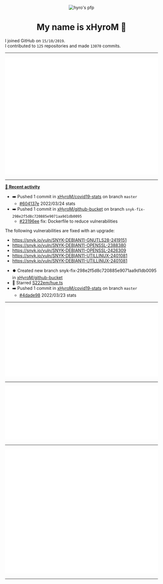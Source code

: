 <p align="center">
    <img src="https://avatars.githubusercontent.com/u/56601352" width="192" alt="hyro's pfp" />
    <h1 align="center">My name is xHyroM 👋</h1>
</p>

I joined GitHub on `15/10/2019`.  
I contributed to `125` repositories and made `13070` commits.  

___

<img src="https://github.com/xHyroM/xHyroM/blob/master/.cache/base.svg">

___

**[📰 Recent activity](https://github.com/xHyroM)**
* ➡️ Pushed 1 commit in [xHyroM/covid19-stats](https://github.com/xHyroM/covid19-stats) on branch `master`
  * [#604137e](https://github.com/xHyroM/covid19-stats/commit/604137e) 2022/03/24 stats
* ➡️ Pushed 1 commit in [xHyroM/github-bucket](https://github.com/xHyroM/github-bucket) on branch `snyk-fix-298e2f5d8c720885e9071aa9d1db0095`
  * [#23196ee](https://github.com/xHyroM/github-bucket/commit/23196ee) fix: Dockerfile to reduce vulnerabilities

The following vulnerabilities are fixed with an upgrade:
- https://snyk.io/vuln/SNYK-DEBIAN11-GNUTLS28-2419151
- https://snyk.io/vuln/SNYK-DEBIAN11-OPENSSL-2388380
- https://snyk.io/vuln/SNYK-DEBIAN11-OPENSSL-2426309
- https://snyk.io/vuln/SNYK-DEBIAN11-UTILLINUX-2401081
- https://snyk.io/vuln/SNYK-DEBIAN11-UTILLINUX-2401081
* ⏺️ Created new branch snyk-fix-298e2f5d8c720885e9071aa9d1db0095 in [xHyroM/github-bucket](https://github.com/xHyroM/github-bucket)
* 🌟 Starred [S222em/hue.ts](https://github.com/S222em/hue.ts)
* ➡️ Pushed 1 commit in [xHyroM/covid19-stats](https://github.com/xHyroM/covid19-stats) on branch `master`
  * [#4dade98](https://github.com/xHyroM/covid19-stats/commit/4dade98) 2022/03/23 stats


___

<img src="https://github.com/xHyroM/xHyroM/blob/master/.cache/isocalendar.svg">

___

<img src="https://github.com/xHyroM/xHyroM/blob/master/.cache/languages.svg">

___

<img src="https://github.com/xHyroM/xHyroM/blob/master/.cache/achievements.svg">

___